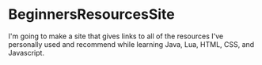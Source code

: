 # BeginnersResourcesSite
I'm going to make a site that gives links to all of the resources I've personally used and recommend while learning Java, Lua, HTML, CSS, and Javascript.
